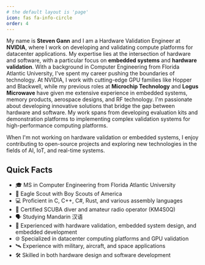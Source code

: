 ```yaml
---
# the default layout is 'page'
icon: fas fa-info-circle
order: 4
---
```


My name is **Steven Gann** and I am a Hardware Validation Engineer at **NVIDIA**, where I work on developing and validating compute platforms for datacenter applications. My expertise lies at the intersection of hardware and software, with a particular focus on **embedded systems** and **hardware validation**. With a background in Computer Engineering from Florida Atlantic University, I've spent my career pushing the boundaries of technology. At NVIDIA, I work with cutting-edge GPU families like Hopper and Blackwell, while my previous roles at **Microchip Technology** and **Logus Microwave** have given me extensive experience in embedded systems, memory products, aerospace designs, and RF technology. I'm passionate about developing innovative solutions that bridge the gap between hardware and software. My work spans from developing evaluation kits and demonstration platforms to implementing complex validation systems for high-performance computing platforms.

When I'm not working on hardware validation or embedded systems, I enjoy contributing to open-source projects and exploring new technologies in the fields of AI, IoT, and real-time systems.

## Quick Facts

- 🎓 MS in Computer Engineering from Florida Atlantic University
- 🦅 Eagle Scout with Boy Scouts of America
- 💻 Proficient in C, C++, C#, Rust, and various assembly languages
- 🏃 Certified SCUBA diver and amateur radio operator (KM4S0Q)
- 🗣️ Studying Mandarin 汉语
- 🔧 Experienced with hardware validation, embedded system design, and embedded development
- 🌐 Specialized in datacenter computing platforms and GPU validation
- 🛰️ Experience with military, aircraft, and space applications
- 🛠️ Skilled in both hardware design and software development 
